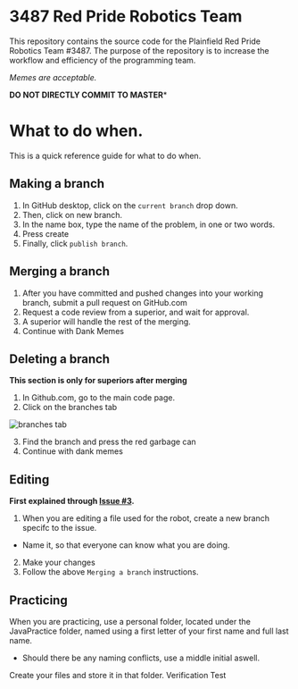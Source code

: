 # 3487 Red Pride Robotics Team
This repository contains the source code for the Plainfield Red Pride Robotics Team #3487.
The purpose of the repository is to increase the workflow and efficiency of the programming team.

*Memes are acceptable.*

**DO NOT DIRECTLY COMMIT TO MASTER***

# What to do when.
This is a quick reference guide for what to do when.

## Making a branch
1. In GitHub desktop, click on the `current branch` drop down.
2. Then, click on new branch.
3. In the name box, type the name of the problem, in one or two words.
4. Press create
5. Finally, click `publish branch`.

## Merging a branch
1. After you have committed and pushed changes into your working branch, submit a pull request on GitHub.com
2. Request a code review from a superior, and wait for approval.
3. A superior will handle the rest of the merging.
4. Continue with Dank Memes


## Deleting a branch
**This section is only for superiors after merging**
1. In Github.com, go to the main code page.
2. Click on the branches tab

![branches tab](https://github.com/team3487/3487robotCode/blob/master/Resources/Readme/Branches.PNG)

3. Find the branch and press the red garbage can
4. Continue with dank memes

## Editing
**First explained through [Issue #3](https://github.com/team3487/3487robotCode/issues/3).**
1. When you are editing a file used for the robot, create a new branch specifc to the issue.
- Name it, so that everyone can know what you are doing.
2. Make your changes
3. Follow the above `Merging a branch` instructions.

## Practicing
When you are practicing, use a personal folder, located under the JavaPractice folder, named using a first letter of your first name and full last name.
- Should there be any naming conflicts, use a middle initial aswell.

Create your files and store it in that folder.
Verification Test
